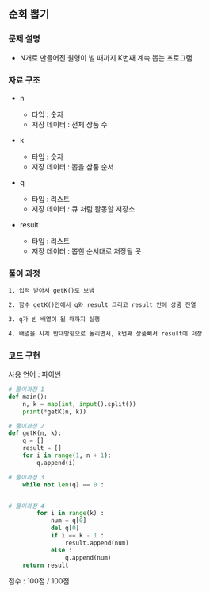 
## 순회 뽑기

### 문제 설명

- N개로 만들어진 원형이 빌 때까지 K번째 계속 뽑는 프로그램<br>


### 자료 구조

- n<br>
    - 타입 : 숫자
    - 저장 데이터 : 전체 상품 수

- k<br>
    - 타입 : 숫자
    - 저장 데이터 : 뽑을 삼품 순서

- q<br>
    - 타입 : 리스트
    - 저장 데이터 : 큐 처럼 활동할 저장소

- result<br>
    - 타입 : 리스트
    - 저장 데이터 : 뽑힌 순서대로 저장될 곳

### 풀이 과정

```txt
1. 입력 받아서 getK()로 보냄

2. 함수 getK()안에서 q와 result 그리고 result 안에 상품 진열

3. q가 빈 배열이 될 때까지 실행

4. 배열을 시계 반대방향으로 돌리면서, k번째 상품빼서 result에 저장

```

### 코드 구현
사용 언어 : 파이썬<br>

 
```python
# 풀이과정 1
def main():
    n, k = map(int, input().split())
    print(*getK(n, k))

# 풀이과정 2
def getK(n, k):
    q = []
    result = []
    for i in range(1, n + 1):
        q.append(i)

# 풀이과정 3
    while not len(q) == 0 :


# 풀이과정 4
        for i in range(k) :
            num = q[0]
            del q[0]
            if i == k - 1 :
                result.append(num)
            else :
                q.append(num)
    return result

```


점수 : 100점 / 100점